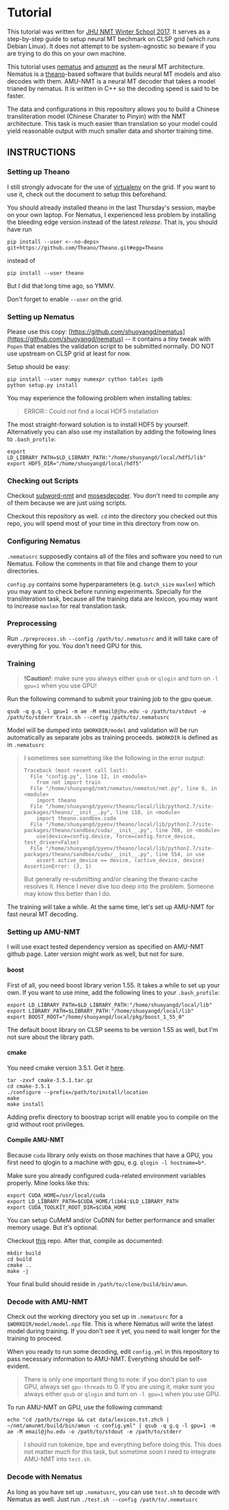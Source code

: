 # Tutorial

This tutorial was written for [JHU NMT Winter School 2017](http://statmt.org/jhu/?n=NMTWinterSchool.HomePage). It serves as a step-by-step guide to setup neural MT bechmark on CLSP grid (which runs Debian Linux). It does not attempt to be system-agnostic so beware if you are trying to do this on your own machine.

This tutorial uses [nematus](https://github.com/shuoyangd/nematus) and [amunmt](https://github.com/emjotde/amunmt) as the neural MT architecture. Nematus is a [theano](https://github.com/Theano/Theano)-based software that builds neural MT models and also decodes with them. AMU-NMT is a neural MT decoder that takes a model trianed by nematus. It is written in C++ so the decoding speed is said to be faster.

The data and configurations in this repository allows you to build a Chinese transliteration model (Chinese Charater to Pinyin) with the NMT architecture. This task is much easier than translation so your model could yield reasonable output with much smaller data and shorter training time.

INSTRUCTIONS
------------

### Setting up Theano

I still strongly advocate for the use of [virtualenv](https://virtualenv.pypa.io/en/stable/) on the grid. If you want to use it, check out the document to setup this beforehand.

You should already installed theano in the last Thursday's session, maybe on your own laptop. For Nematus, I experienced less problem by installing the bleeding edge version instead of the latest *release*. That is, you should have run

```
pip install --user <--no-deps> git+https://github.com/Theano/Theano.git#egg=Theano
```

instead of 

```
pip install --user theano
```

But I did that long time ago, so YMMV.

Don't forget to enable `--user` on the grid. 

### Setting up Nematus

Please use this copy: [https://github.com/shuoyangd/nematus](https://github.com/shuoyangd/nematus) -- it contains a tiny tweak with `Popen` that enables the validation script to be submitted normally. DO NOT use upstream on CLSP grid at least for now.

Setup should be easy:

```
pip install --user numpy numexpr cython tables ipdb
python setup.py install
```

You may experience the following problem when installing tables:

> ERROR:: Could not find a local HDF5 installation

The most straight-forward solution is to install HDF5 by yourself. Alternatively you can also use my installation by adding the following lines to `.bash_profile`:

```
export LD_LIBRARY_PATH=$LD_LIBRARY_PATH:"/home/shuoyangd/local/hdf5/lib"
export HDF5_DIR="/home/shuoyangd/local/hdf5"
```

### Checking out Scripts

Checkout [subword-nmt](https://github.com/rsennrich/subword-nmt) and [mosesdecoder](https://github.com/moses-smt/mosesdecoder). You don't need to compile any of them because we are just using scripts.

Checkout this repository as well. `cd` into the directory you checked out this repo, you will spend most of your time in this directory from now on.

### Configuring Nematus

`.nematusrc` supposedly contains all of the files and software you need to run Nematus. Follow the comments in that file and change them to your directories.

`config.py` contains some hyperparameters (e.g. `batch_size` `maxlen`) which you may want to check before running experiments. Specially for the transliteration task, because all the training data are lexicon, you may want to increase `maxlen` for real translation task.

### Preprocessing

Run `./preprocess.sh --config /path/to/.nematusrc` and it will take care of everything for you. You don't need GPU for this.

### Training

> **!Caution!**: make sure you always either `qsub` or `qlogin` and turn on `-l gpu=1` when you use GPU!

Run the following command to submit your training job to the gpu queue.

```
qsub -q g.q -l gpu=1 -m ae -M email@jhu.edu -o /path/to/stdout -e /path/to/stderr train.sh --config /path/to/.nematusrc
```

Model will be dumped into `$WORKDIR/model` and validation will be run automatically as separate jobs as training proceeds. `$WORKDIR` is defined as in `.nematusrc`

> I sometimes see something like the following in the error output:
> 
> ```
> Traceback (most recent call last):
>   File "config.py", line 12, in <module>
>     from nmt import train
>   File "/home/shuoyangd/nmt/nematus/nematus/nmt.py", line 6, in <module>
>     import theano
>   File "/home/shuoyangd/pyenv/theano/local/lib/python2.7/site-packages/theano/__init__.py", line 110, in <module>
>     import theano.sandbox.cuda
>   File "/home/shuoyangd/pyenv/theano/local/lib/python2.7/site-packages/theano/sandbox/cuda/__init__.py", line 708, in <module>
>     use(device=config.device, force=config.force_device, test_driver=False)
>   File "/home/shuoyangd/pyenv/theano/local/lib/python2.7/site-packages/theano/sandbox/cuda/__init__.py", line 554, in use
>     assert active_device == device, (active_device, device)
> AssertionError: (3, 1)
> ```
>
> But generally re-submitting and/or cleaning the theano cache resolves it. Hence I never dive too deep into the problem. Someone may know this better than I do.

The training will take a while. At the same time, let's set up AMU-NMT for fast neural MT decoding.

### Setting up AMU-NMT

I will use exact tested dependency version as specified on AMU-NMT github page. Later version might work as well, but not for sure.

#### boost

First of all, you need boost library verion 1.55. It takes a while to set up your own. If you want to use mine, add the following lines to your `.bash_profile`: 

```
export LD_LIBRARY_PATH=$LD_LIBRARY_PATH:"/home/shuoyangd/local/lib"
export LIBRARY_PATH=$LIBRARY_PATH:"/home/shuoyangd/local/lib"
export BOOST_ROOT="/home/shuoyangd/local/pkg/boost_1_55_0"
```

The default boost library on CLSP seems to be version 1.55 as well, but I'm not sure about the library path.

#### cmake

You need cmake version 3.5.1. Get it [here](https://cmake.org/files/). 

```
tar -zxvf cmake-3.5.1.tar.gz
cd cmake-3.5.1
./configure --prefix=/path/to/install/location
make
make install
```

Adding prefix directory to boostrap script will enable you to compile on the grid without root privileges.

#### Compile AMU-NMT

Because `cuda` library only exists on those machines that have a GPU, you first need to qlogin to a machine with gpu, e.g. `qlogin -l hostname=b*`.

Make sure you already configured cuda-related environment variables properly. Mine looks like this:

```
export CUDA_HOME=/usr/local/cuda
export LD_LIBRARY_PATH=$CUDA_HOME/lib64:$LD_LIBRARY_PATH
export CUDA_TOOLKIT_ROOT_DIR=$CUDA_HOME
```

You can setup CuMeM and/or CuDNN for better performance and smaller memory usage. But it's optional.

Checkout [this](https://github.com/emjotde/amunmt) repo. After that, compile as documented:

```
mkdir build
cd build
cmake ..
make -j
```

Your final build should reside in `/path/to/clone/build/bin/amun`.

### Decode with AMU-NMT

Check out the working directory you set up in `.nematusrc` for a `$WORKDIR/model/model.npz` file. This is where Nematus will write the latest model during training. If you don't see it yet, you need to wait longer for the training to proceed.

When you ready to run some decoding, edit `config.yml` in this repository to pass necessary information to AMU-NMT. Everything should be self-evident.

> There is only one important thing to note: if you don't plan to use GPU, always set `gpu-threads` to 0. If you are using it, make sure you always either `qsub` or `qlogin` and turn on `-l gpu=1` when you use GPU.

To run AMU-NMT on GPU, use the following command:

```
echo "cd /path/to/repo && cat data/lexicon.tst.zhch | ~/nmt/amunmt/build/bin/amun -c config.yml" | qsub -q g.q -l gpu=1 -m ae -M email@jhu.edu -o /path/to/stdout -e /path/to/stderr
```

> I should run tokenize, bpe and everything before doing this. This does not matter much for this task, but sometime soon I need to integrate AMU-NMT into `test.sh`.

### Decode with Nematus

As long as you have set up `.nematusrc`, you can use `test.sh` to decode with Nematus as well. Just run `./test.sh --config /path/to/.nematusrc`


